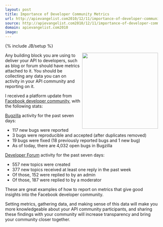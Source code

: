 ```yaml
---
layout: post
title: Importance of Developer Community Metrics
url: http://apievangelist.com2010/12/11/importance-of-developer-community-metrics/
source: http://apievangelist.com2010/12/11/importance-of-developer-community-metrics/
domain: apievangelist.com2010
image: 
---
```

{% include JB/setup %}
<img src="http://kinlane-productions.s3.amazonaws.com/facebook/Facebook-Developer.png" alt="" width="250" align="right" />Any building block you are using to deliver your API to developers, such as blog or forum should have metrics attached to it.  You should be collecting any data you can on activity in your API community and reporting on it.<p></p>
I received a platform update from <a href="http://developers.facebook.com/blog/post/439" target="_blank">Facebook developer community</a>, with the following stats:<p></p>
<a href="http://bugs.developers.facebook.net/" target="_blank">Bugzilla</a> activity for the past seven days:
<ul class="mainlist">
	<li>117 new bugs were reported</li>
	<li>3 bugs were reproducible and accepted (after duplicates removed)</li>
	<li>19 bugs were fixed (18 previously reported bugs and 1 new bug)</li>
	<li>As of today, there are 4,032 open bugs in Bugzilla</li>
</ul>
<a href="http://forum.developers.facebook.net/" target="_blank">Developer Forum</a> activity for the past seven days:
<ul class="mainlist">
	<li>557 new topics were created</li>
	<li>377 new topics received at least one reply in the past week</li>
	<li>Of those, 152 were replied to by an admin</li>
	<li>Of those, 187 were replied to by a moderator</li>
</ul>
These are great examples of how to report on metrics that give good insights into the Facebook developer community.<p></p>
Setting metrics, gathering data, and making sense of this data will make you more knowledgeable about your API community participants, and sharing these findings with your community will increase transparency and bring your community closer together.

